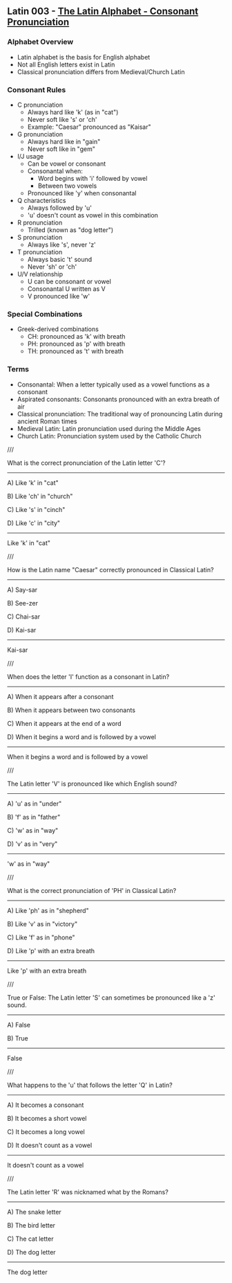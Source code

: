 ## Latin 003 - [The Latin Alphabet - Consonant Pronunciation](https://www.youtube.com/watch?v=0oWWOJW3948)

### Alphabet Overview
- Latin alphabet is the basis for English alphabet
- Not all English letters exist in Latin
- Classical pronunciation differs from Medieval/Church Latin

### Consonant Rules
- C pronunciation
  - Always hard like 'k' (as in "cat")
  - Never soft like 's' or 'ch'
  - Example: "Caesar" pronounced as "Kaisar"
- G pronunciation
  - Always hard like in "gain"
  - Never soft like in "gem"
- I/J usage
  - Can be vowel or consonant
  - Consonantal when:
    - Word begins with 'i' followed by vowel
    - Between two vowels
  - Pronounced like 'y' when consonantal
- Q characteristics
  - Always followed by 'u'
  - 'u' doesn't count as vowel in this combination
- R pronunciation
  - Trilled (known as "dog letter")
- S pronunciation
  - Always like 's', never 'z'
- T pronunciation
  - Always basic 't' sound
  - Never 'sh' or 'ch'
- U/V relationship
  - U can be consonant or vowel
  - Consonantal U written as V
  - V pronounced like 'w'

### Special Combinations
- Greek-derived combinations
  - CH: pronounced as 'k' with breath
  - PH: pronounced as 'p' with breath
  - TH: pronounced as 't' with breath

### Terms
- Consonantal: When a letter typically used as a vowel functions as a consonant
- Aspirated consonants: Consonants pronounced with an extra breath of air
- Classical pronunciation: The traditional way of pronouncing Latin during ancient Roman times
- Medieval Latin: Latin pronunciation used during the Middle Ages
- Church Latin: Pronunciation system used by the Catholic Church

///

What is the correct pronunciation of the Latin letter 'C'?

---

A) Like 'k' in "cat"

B) Like 'ch' in "church"

C) Like 's' in "cinch"

D) Like 'c' in "city"

---

Like 'k' in "cat"

///

How is the Latin name "Caesar" correctly pronounced in Classical Latin?

---

A) Say-sar

B) See-zer

C) Chai-sar

D) Kai-sar

---

Kai-sar

///

When does the letter 'I' function as a consonant in Latin?

---

A) When it appears after a consonant

B) When it appears between two consonants

C) When it appears at the end of a word

D) When it begins a word and is followed by a vowel

---

When it begins a word and is followed by a vowel

///

The Latin letter 'V' is pronounced like which English sound?

---

A) 'u' as in "under"

B) 'f' as in "father"

C) 'w' as in "way"

D) 'v' as in "very"

---

'w' as in "way"

///

What is the correct pronunciation of 'PH' in Classical Latin?

---

A) Like 'ph' as in "shepherd"

B) Like 'v' as in "victory"

C) Like 'f' as in "phone"

D) Like 'p' with an extra breath

---

Like 'p' with an extra breath

///

True or False: The Latin letter 'S' can sometimes be pronounced like a 'z' sound.

---

A) False

B) True

---

False

///

What happens to the 'u' that follows the letter 'Q' in Latin?

---

A) It becomes a consonant

B) It becomes a short vowel

C) It becomes a long vowel

D) It doesn't count as a vowel

---

It doesn't count as a vowel

///

The Latin letter 'R' was nicknamed what by the Romans?

---

A) The snake letter

B) The bird letter

C) The cat letter

D) The dog letter

---

The dog letter
